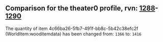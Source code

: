 ## Comparison for the theater0 profile, rvn: [1288](https://github.com/PRO100KatYT/FortniteProfileRevisions/tree/main/profiles/theater0/1288%20theater0.json)-[1290](https://github.com/PRO100KatYT/FortniteProfileRevisions/tree/main/profiles/theater0/1290%20theater0.json)

The quantity of item 4c66ba26-5fb7-491f-bb8c-5b42c38efc2f (WorldItem:wooditemdata) has been changed from: `1366` to: `1416`
<br><br>
